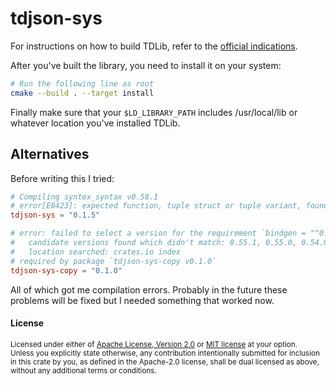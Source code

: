 # tdjson-sys

For instructions on how to build TDLib, refer to the [official indications](https://github.com/tdlib/td#building).

After you've built the library, you need to install it on your system:

```bash
# Run the following line as root
cmake --build . --target install
```

Finally make sure that your `$LD_LIBRARY_PATH` includes /usr/local/lib or
whatever location you've installed TDLib.

## Alternatives

Before writing this I tried:

```toml
# Compiling syntex_syntax v0.58.1
# error[E0423]: expected function, tuple struct or tuple variant, found struct `ast::Name`
tdjson-sys = "0.1.5"

# error: failed to select a version for the requirement `bindgen = "^0.54.1"`
#   candidate versions found which didn't match: 0.55.1, 0.55.0, 0.54.0, ...
#   location searched: crates.io index
# required by package `tdjson-sys-copy v0.1.0`
tdjson-sys-copy = "0.1.0"
```

All of which got me compilation errors. Probably in the future these problems
will be fixed but I needed something that worked now.

#### License

<sup>
Licensed under either of <a href="LICENSE-APACHE">Apache License, Version
2.0</a> or <a href="LICENSE-MIT">MIT license</a> at your option.
</sup>

<br>

<sub>
Unless you explicitly state otherwise, any contribution intentionally submitted
for inclusion in this crate by you, as defined in the Apache-2.0 license, shall
be dual licensed as above, without any additional terms or conditions.
</sub>

